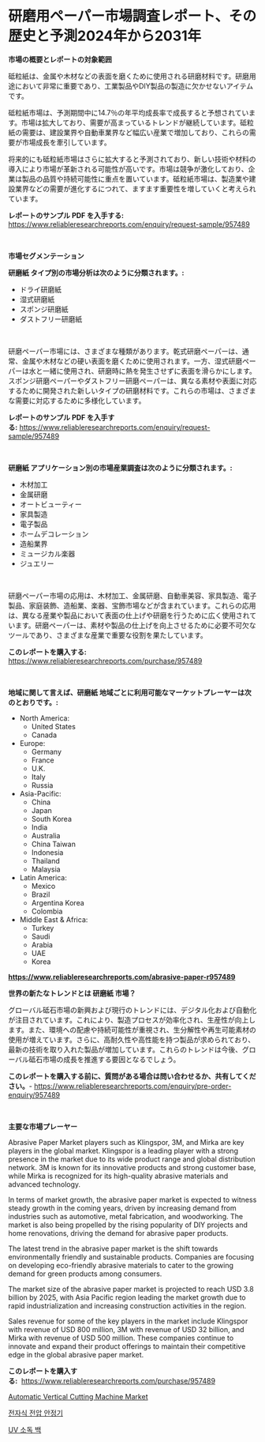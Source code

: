 <p><h1>研磨用ペーパー市場調査レポート、その歴史と予測2024年から2031年</h1></p><p><strong>市場の概要とレポートの対象範囲</strong></p>
<p><p>砥粒紙は、金属や木材などの表面を磨くために使用される研磨材料です。研磨用途において非常に重要であり、工業製品やDIY製品の製造に欠かせないアイテムです。</p><p>砥粒紙市場は、予測期間中に14.7％の年平均成長率で成長すると予想されています。市場は拡大しており、需要が高まっているトレンドが継続しています。砥粒紙の需要は、建設業界や自動車業界など幅広い産業で増加しており、これらの需要が市場成長を牽引しています。</p><p>将来的にも砥粒紙市場はさらに拡大すると予測されており、新しい技術や材料の導入により市場が革新される可能性が高いです。市場は競争が激化しており、企業は製品の品質や持続可能性に重点を置いています。砥粒紙市場は、製造業や建設業界などの需要が進化するにつれて、ますます重要性を増していくと考えられています。</p></p>
<p><strong>レポートのサンプル PDF を入手する:</strong> <a href="https://www.reliableresearchreports.com/enquiry/request-sample/957489">https://www.reliableresearchreports.com/enquiry/request-sample/957489</a></p>
<p>&nbsp;</p>
<p><strong>市場セグメンテーション</strong></p>
<p><strong>研磨紙 タイプ別の市場分析は次のように分類されます。:</strong></p>
<p><ul><li>ドライ研磨紙</li><li>湿式研磨紙</li><li>スポンジ研磨紙</li><li>ダストフリー研磨紙</li></ul></p>
<p>&nbsp;</p>
<p><p>研磨ペーパー市場には、さまざまな種類があります。乾式研磨ペーパーは、通常、金属や木材などの硬い表面を磨くために使用されます。一方、湿式研磨ペーパーは水と一緒に使用され、研磨時に熱を発生させずに表面を滑らかにします。スポンジ研磨ペーパーやダストフリー研磨ペーパーは、異なる素材や表面に対応するために開発された新しいタイプの研磨材料です。これらの市場は、さまざまな需要に対応するために多様化しています。</p></p>
<p><strong>レポートのサンプル PDF を入手する:</strong>&nbsp;<a href="https://www.reliableresearchreports.com/enquiry/request-sample/957489">https://www.reliableresearchreports.com/enquiry/request-sample/957489</a></p>
<p>&nbsp;</p>
<p><strong> 研磨紙 アプリケーション別の市場産業調査は次のように分類されます。:</strong></p>
<p><ul><li>木材加工</li><li>金属研磨</li><li>オートビューティー</li><li>家具製造</li><li>電子製品</li><li>ホームデコレーション</li><li>造船業界</li><li>ミュージカル楽器</li><li>ジュエリー</li></ul></p>
<p>&nbsp;</p>
<p><p>研磨ペーパー市場の応用は、木材加工、金属研磨、自動車美容、家具製造、電子製品、家庭装飾、造船業、楽器、宝飾市場などが含まれています。これらの応用は、異なる産業や製品において表面の仕上げや研磨を行うために広く使用されています。研磨ペーパーは、素材や製品の仕上げを向上させるために必要不可欠なツールであり、さまざまな産業で重要な役割を果たしています。</p></p>
<p><strong>このレポートを購入する:</strong>&nbsp; <a href="https://www.reliableresearchreports.com/purchase/957489">https://www.reliableresearchreports.com/purchase/957489</a></p>
<p>&nbsp;</p>
<p><strong>地域に関して言えば、研磨紙 地域ごとに利用可能なマーケットプレーヤーは次のとおりです。:</strong></p>
<p><ul>
    <li>
        North America:
        <ul>
            <li>United States</li>
            <li>Canada</li>
        </ul>
    </li>
    <li>
        Europe:
        <ul>
            <li>Germany</li>
            <li>France</li>
            <li>U.K.</li>
            <li>Italy</li>
            <li>Russia</li>
        </ul>
    </li>
    <li>
        Asia-Pacific:
        <ul>
            <li>China</li>
            <li>Japan</li>
            <li>South Korea</li>
            <li>India</li>
            <li>Australia</li>
            <li>China Taiwan</li>
            <li>Indonesia</li>
            <li>Thailand</li>
            <li>Malaysia</li>
        </ul>
    </li>
    <li>
        Latin America:
        <ul>
            <li>Mexico</li>
            <li>Brazil</li>
            <li>Argentina Korea</li>
            <li>Colombia</li>
        </ul>
    </li>
    <li>
        Middle East & Africa:
        <ul>
            <li>Turkey</li>
            <li>Saudi</li>
            <li>Arabia</li>
            <li>UAE</li>
            <li>Korea</li>
        </ul>
    </li>
    </ul></p>
<p><strong><a href="https://www.reliableresearchreports.com/abrasive-paper-r957489">https://www.reliableresearchreports.com/abrasive-paper-r957489</a></strong>&nbsp;</p>
<p><strong>世界の新たなトレンドとは 研磨紙 市場？</strong></p>
<p><p>グローバル砥石市場の新興および現行のトレンドには、デジタル化および自動化が注目されています。これにより、製造プロセスが効率化され、生産性が向上します。また、環境への配慮や持続可能性が重視され、生分解性や再生可能素材の使用が増えています。さらに、高耐久性や高性能を持つ製品が求められており、最新の技術を取り入れた製品が増加しています。これらのトレンドは今後、グローバル砥石市場の成長を推進する要因となるでしょう。</p></p>
<p><strong>このレポートを購入する前に、質問がある場合は問い合わせるか、共有してください。</strong>- <a href="https://www.reliableresearchreports.com/enquiry/pre-order-enquiry/957489">https://www.reliableresearchreports.com/enquiry/pre-order-enquiry/957489</a></p>
<p>&nbsp;</p>
<p><strong>主要な市場プレーヤー</strong></p>
<p><p>Abrasive Paper Market players such as Klingspor, 3M, and Mirka are key players in the global market. Klingspor is a leading player with a strong presence in the market due to its wide product range and global distribution network. 3M is known for its innovative products and strong customer base, while Mirka is recognized for its high-quality abrasive materials and advanced technology.</p><p>In terms of market growth, the abrasive paper market is expected to witness steady growth in the coming years, driven by increasing demand from industries such as automotive, metal fabrication, and woodworking. The market is also being propelled by the rising popularity of DIY projects and home renovations, driving the demand for abrasive paper products.</p><p>The latest trend in the abrasive paper market is the shift towards environmentally friendly and sustainable products. Companies are focusing on developing eco-friendly abrasive materials to cater to the growing demand for green products among consumers.</p><p>The market size of the abrasive paper market is projected to reach USD 3.8 billion by 2025, with Asia Pacific region leading the market growth due to rapid industrialization and increasing construction activities in the region.</p><p>Sales revenue for some of the key players in the market include Klingspor with revenue of USD 800 million, 3M with revenue of USD 32 billion, and Mirka with revenue of USD 500 million. These companies continue to innovate and expand their product offerings to maintain their competitive edge in the global abrasive paper market.</p></p>
<p><strong>このレポートを購入する:</strong>&nbsp;&nbsp;<a href="https://www.reliableresearchreports.com/purchase/957489">https://www.reliableresearchreports.com/purchase/957489</a></p>
<p><p><a href="https://github.com/Whitneyboyettebo9kiw7yr13/Market-Research-Report-List-2/blob/main/automatic-vertical-cutting-machine-market.md">Automatic Vertical Cutting Machine Market</a></p><p><a href="https://github.com/Elenrrera7685/Market-Research-Report-List-1/blob/main/316250626400.md">전자식 전압 안정기</a></p><p><a href="https://github.com/sammyUltyylrich9067856/Market-Research-Report-List-1/blob/main/289555126401.md">UV 소독 백</a></p></p>
